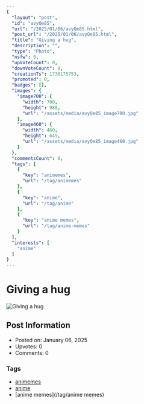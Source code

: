 ```yaml
---
{
  "layout": "post",
  "id": "avyQe85",
  "url": "/2025/01/06/avyQe85.html",
  "post_url": "/2025/01/06/avyQe85.html",
  "title": "Giving a hug",
  "description": "",
  "type": "Photo",
  "nsfw": 0,
  "upVoteCount": 0,
  "downVoteCount": 0,
  "creationTs": 1736175753,
  "promoted": 0,
  "badges": [],
  "images": {
    "image700": {
      "width": 700,
      "height": 988,
      "url": "/assets/media/avyQe85_image700.jpg"
    },
    "image460": {
      "width": 460,
      "height": 649,
      "url": "/assets/media/avyQe85_image460.jpg"
    }
  },
  "commentsCount": 0,
  "tags": [
    {
      "key": "animemes",
      "url": "/tag/animemes"
    },
    {
      "key": "anime",
      "url": "/tag/anime"
    },
    {
      "key": "anime memes",
      "url": "/tag/anime-memes"
    }
  ],
  "interests": [
    "anime"
  ]
}
---
```


# Giving a hug

![Giving a hug](/assets/media/avyQe85_image700.jpg)

## Post Information

- Posted on: January 06, 2025
- Upvotes: 0
- Comments: 0

### Tags

- [animemes](/tag/animemes)
- [anime](/tag/anime)
- [anime memes](/tag/anime memes)
